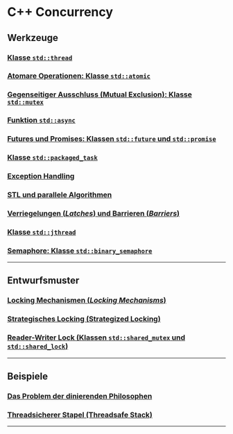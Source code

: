 # C++ Concurrency

## Werkzeuge

### [Klasse `std::thread`](Programs/01_SimpleThreading/Readme.md)

### [Atomare Operationen: Klasse `std::atomic`](Programs/02_Atomic/Readme.md)

### [Gegenseitiger Ausschluss (Mutual Exclusion): Klasse `std::mutex`](Programs/03_MutualExclusion/Readme.md)

### [Funktion `std::async`](Programs/04_Async/Readme.md)

### [Futures und Promises: Klassen `std::future` und `std::promise`](Programs/05_FuturesPromises/Readme.md)

### [Klasse `std::packaged_task`](Programs/06_PackagedTask/Readme.md)

### [Exception Handling](Programs/07_ExceptionHandling/Readme.md)

### [STL und parallele Algorithmen](Programs/08_STL_ParallelAlgorithms/Readme.md)

### [Verriegelungen (*Latches*) und Barrieren (*Barriers*)](Programs/09_LatchesBarriers/Readme.md)

### [Klasse `std::jthread`](Programs/10_JThread/Readme.md)

### [Semaphore: Klasse `std::binary_semaphore`](Programs/11_Semaphore/Readme.md)

---

## Entwurfsmuster

### [Locking Mechanismen (*Locking Mechanisms*)](Programs/21_LockingMechanisms/Readme.md)

### [Strategisches Locking (Strategized Locking)](Programs/22_StrategizedLocking/Readme.md)

### [Reader-Writer Lock (Klassen `std::shared_mutex` und `std::shared_lock`)](Programs/23_ReaderWriterLock/Readme.md)

---

## Beispiele

### [Das Problem der dinierenden Philosophen](Programs/50_DiningPhilosophers/Readme.md)

### [Threadsicherer Stapel (Threadsafe Stack)](Programs/20_Threadsafe_Stack/Readme.md)

---



